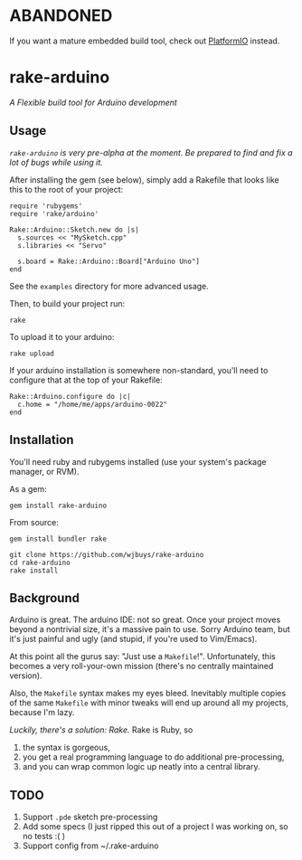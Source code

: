 ABANDONED
=========
If you want a mature embedded build tool, check out [PlatformIO](https://platformio.org/) instead.

rake-arduino
============
_A Flexible build tool for Arduino development_

## Usage
_`rake-arduino` is very pre-alpha at the moment. Be prepared to find and fix a
lot of bugs while using it._

After installing the gem (see below), simply add a Rakefile that looks like
this to the root of your project:

    require 'rubygems'
    require 'rake/arduino'

    Rake::Arduino::Sketch.new do |s|
      s.sources << "MySketch.cpp"
      s.libraries << "Servo"

      s.board = Rake::Arduino::Board["Arduino Uno"]
    end

See the `examples` directory for more advanced usage.

Then, to build your project run:

    rake

To upload it to your arduino:

    rake upload

If your arduino installation is somewhere non-standard, you'll need to
configure that at the top of your Rakefile:

    Rake::Arduino.configure do |c|
      c.home = "/home/me/apps/arduino-0022"
    end

## Installation
You'll need ruby and rubygems installed (use your system's package manager, or
RVM).

As a gem:

    gem install rake-arduino

From source:

    gem install bundler rake

    git clone https://github.com/wjbuys/rake-arduino
    cd rake-arduino
    rake install

## Background
Arduino is great. The arduino IDE: not so great. Once your project moves beyond
a nontrivial size, it's a massive pain to use. Sorry Arduino team, but it's
just painful and ugly (and stupid, if you're used to Vim/Emacs).

At this point all the gurus say: "Just use a `Makefile`!". Unfortunately, this
becomes a very roll-your-own mission (there's no centrally maintained version).

Also, the `Makefile` syntax makes my eyes bleed. Inevitably multiple copies of
the same `Makefile` with minor tweaks will end up around all my projects, because
I'm lazy.

*Luckily, there's a solution: _Rake_.* Rake is Ruby, so

1. the syntax is gorgeous,
1. you get a real programming language to do additional pre-processing,
1. and you can wrap common logic up neatly into a central library.

## TODO

1. Support `.pde` sketch pre-processing
1. Add some specs (I just ripped this out of a project I was working on, so no
   tests :( )
1. Support config from ~/.rake-arduino
